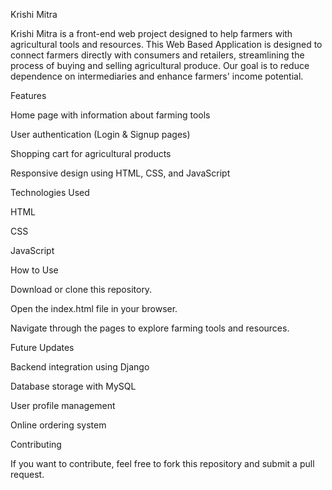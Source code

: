 Krishi Mitra

Krishi Mitra is a front-end web project designed to help farmers with agricultural tools and resources. This Web Based Application is designed to connect farmers directly with consumers and retailers, streamlining the process of buying and selling agricultural produce. Our goal is to reduce dependence on intermediaries and enhance farmers' income potential.

Features

Home page with information about farming tools

User authentication (Login & Signup pages)

Shopping cart for agricultural products

Responsive design using HTML, CSS, and JavaScript

Technologies Used

HTML

CSS

JavaScript

How to Use

Download or clone this repository.

Open the index.html file in your browser.

Navigate through the pages to explore farming tools and resources.

Future Updates

Backend integration using Django

Database storage with MySQL

User profile management

Online ordering system

Contributing

If you want to contribute, feel free to fork this repository and submit a pull request.


